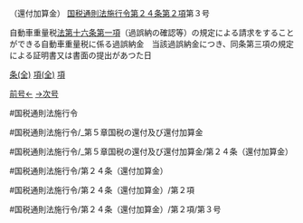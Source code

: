 （還付加算金）
[国税通則法施行令第２４条第２項](国税通則法施行＿令＿第２４条第２項)第３号

自動車重量税[法第十六条第一項](国税通則法＿＿＿＿＿第１６条第１項)（過誤納の確認等）の規定による請求をすることができる自動車重量税に係る過誤納金　当該過誤納金につき、同条第三項の規定による証明書又は書面の提出があつた日

[条(全)](国税通則法施行＿令＿第２４条_.md)    [項(全)](国税通則法施行＿令＿第２４条第２項_.md)    [項](国税通則法施行＿令＿第２４条第２項.md)

[前号←](国税通則法施行＿令＿第２４条第２項第２号.md)    [→次号](国税通則法施行＿令＿第２４条第２項第４号.md)

#国税通則法施行令

#国税通則法施行令/_第５章国税の還付及び還付加算金

#国税通則法施行令/_第５章国税の還付及び還付加算金/第２４条（還付加算金）

#国税通則法施行令/第２４条（還付加算金）

#国税通則法施行令/第２４条（還付加算金）/第２項

#国税通則法施行令/第２４条（還付加算金）/第２項/第３号

